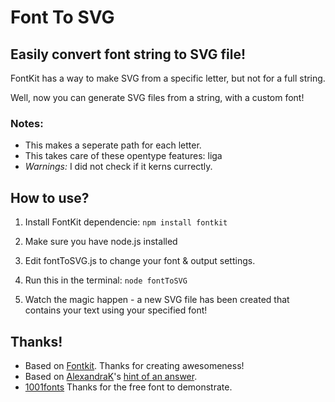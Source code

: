 # Font To SVG

## Easily convert font string to SVG file!

FontKit has a way to make SVG from a specific letter, but not for a full string.

Well, now you can generate SVG files from a string, with a custom font!

### Notes:

 - This makes a seperate path for each letter.
 - This takes care of these opentype features: liga
 - *Warnings:* I did not check if it kerns currectly.


## How to use?

1. Install FontKit dependencie: ``` npm install fontkit ```

2. Make sure you have node.js installed

3. Edit fontToSVG.js to change your font & output settings.

4. Run this in the terminal: ``` node fontToSVG ```

5. Watch the magic happen - a new SVG file has been created that contains your text using your specified font! 


## Thanks!

- Based on [Fontkit](https://github.com/foliojs/fontkit). Thanks for creating awesomeness!
- Based on [AlexandraK](https://github.com/AlexandraK)'s [hint of an answer](https://github.com/foliojs/fontkit/issues/148).
- [1001fonts](1001fonts.com) Thanks for the free font to demonstrate.